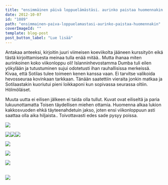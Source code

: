 ```yaml
---
title: "ensimmäinen päivä loppuelämästäsi. aurinko paistaa huomennakin."
date: 2012-10-07
id: "1089"
path: "ensimmainen-paiva-loppuelamastasi-aurinko-paistaa-huomennakin"
coverImageId: ""
template: blog-post
post_button_label: "Lue lisää"
---
```


Antakaa anteeksi, kirjoitin juuri viimeisen koeviikolta jääneen kurssityön eikä tästä kirjoittamisesta meinaa tulla enää mitää.. Mutta ihanaa miten aurinkoinen koko viikonloppu oli! Islanninhevostamma Dumba tuli eilen yökylään ja tutustuminen sujui odotetusti ihan rauhallisissa merkeissä. Kivaa, että Sotilas tulee toimeen kenen kanssa vaan. Ei tarvitse valikoida hevosseuraa kovinkaan tarkkaan. Tänään saatettiin vieraita jonkin matkaa ja Sotilaastakin kuoriutui pieni loikkaponi kun sopivassa seurassa oltiin. Hölmöläiset.

Muuta uutta ei eilisen jälkeen ei taida olla tullut. Kuvat ovat eiliseltä ja paria lukuunottamatta Toisen täydellisen miehen ottamia. Huomenna alkaa lukion kakkosvuoden ehkä täyteenahdetuin jakso, joten ensi viikonloppuun asti saattaa olla aika hiljaista.. Toivottavasti edes sade pysyy poissa.

[![](/images/IMG_9067a.JPG)](http://3.bp.blogspot.com/-dl97vZ4waAA/UHGWhDfVyqI/AAAAAAAABjI/gGXcIzBiLNc/s1600/IMG_9067a.JPG)

[![](/images/IMG_0335j.JPG)](http://1.bp.blogspot.com/-_ZRmhZDop_4/UHGWXinFFjI/AAAAAAAABio/GiFJp23Q5ZE/s1600/IMG_0335j.JPG)[![](/images/IMG_9092a.JPG)](http://2.bp.blogspot.com/-CXtC-21gaEU/UHGWmiD-GmI/AAAAAAAABjY/h_h5dOY4YMs/s1600/IMG_9092a.JPG)[![](/images/IMG_9082a.JPG)](http://2.bp.blogspot.com/-xvNE5ZzXPsY/UHGWkBFP09I/AAAAAAAABjQ/MXECg6kjTHk/s1600/IMG_9082a.JPG)

[![](/images/IMG_9098a.JPG)](http://3.bp.blogspot.com/-TOrD9_8cI3s/UHGWo23ZApI/AAAAAAAABjg/sCqTT2vzvsI/s1600/IMG_9098a.JPG)

[![](/images/IMG_0399.JPG)](http://1.bp.blogspot.com/-LM4INFQnHsg/UHGWabtvPaI/AAAAAAAABiw/Pnqhbo4JuEE/s1600/IMG_0399.JPG)

[![](/images/IMG_9040j.JPG)](http://1.bp.blogspot.com/-ksxk6pnJKfs/UHGWcOYgDhI/AAAAAAAABi4/ak0PXCp3UbQ/s1600/IMG_9040j.JPG)

[  
](http://1.bp.blogspot.com/-fWN3itFI1OY/UHGam4qbyZI/AAAAAAAABkg/fka2b-_R5uM/s1600/ak.jpg)[![](/images/ak.jpg)](http://1.bp.blogspot.com/-fWN3itFI1OY/UHGam4qbyZI/AAAAAAAABkg/fka2b-_R5uM/s1600/ak.jpg)
